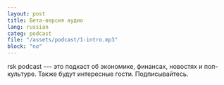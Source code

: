 ```yaml
---
layout: post
title: Бета-версия аудио 
lang: russian
categ: podcast
file: "/assets/podcast/1-intro.mp3"
block: "no" 
---
```



rsk podcast --- это подкаст об экономике, финансах, новостях и поп-культуре. Также будут интересные гости. Подписывайтесь.

